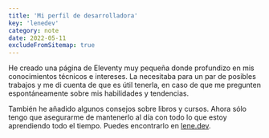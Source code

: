```yaml
---
title: 'Mi perfil de desarrolladora'
key: 'lenedev'
category: note
date: 2022-05-11
excludeFromSitemap: true
---
```


He creado una página de Eleventy muy pequeña donde profundizo en mis conocimientos técnicos e intereses. La necesitaba para un par de posibles trabajos y me di cuenta de que es útil tenerla, en caso de que me pregunten espontáneamente sobre mis habilidades y tendencias.

También he añadido algunos consejos sobre libros y cursos. Ahora sólo tengo que asegurarme de mantenerlo al día con todo lo que estoy aprendiendo todo el tiempo. Puedes encontrarlo en [lene.dev](https://www.lene.dev/).

